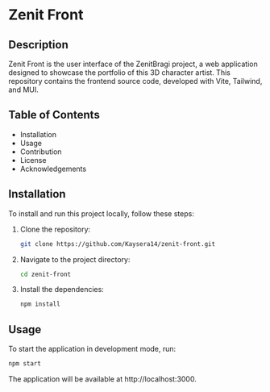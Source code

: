 # Zenit Front

## Description

Zenit Front is the user interface of the ZenitBragi project, a web application designed to showcase the portfolio of this 3D character artist. This repository contains the frontend source code, developed with Vite, Tailwind, and MUI.

## Table of Contents

- Installation
- Usage
- Contribution
- License
- Acknowledgements

## Installation

To install and run this project locally, follow these steps:

1. Clone the repository:
    ```bash
    git clone https://github.com/Kaysera14/zenit-front.git
    ```
2. Navigate to the project directory:
    ```bash
    cd zenit-front
    ```
3. Install the dependencies:
    ```bash
    npm install
    ```

## Usage

To start the application in development mode, run:
```bash
npm start
```
The application will be available at http://localhost:3000.
